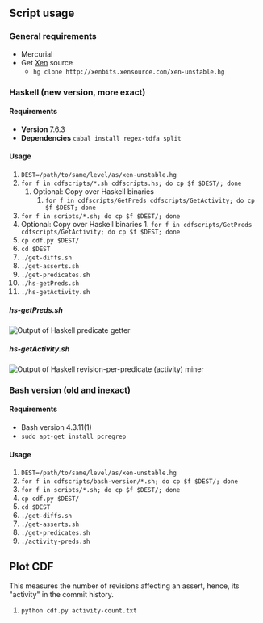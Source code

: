 ## Script usage
### General requirements
- Mercurial
- Get [Xen](http://www.xenproject.org/) source
  - `hg clone http://xenbits.xensource.com/xen-unstable.hg`


### Haskell (new version, more exact)
#### Requirements
- **Version** 7.6.3
- **Dependencies** `cabal install regex-tdfa split`

#### Usage
1. `DEST=/path/to/same/level/as/xen-unstable.hg`
2. `for f in cdfscripts/*.sh cdfscripts.hs; do cp $f $DEST/; done`
   1. Optional: Copy over Haskell binaries
      1. `for f in cdfscripts/GetPreds cdfscripts/GetActivity; do cp $f $DEST; done`
3. `for f in scripts/*.sh; do cp $f $DEST/; done`
  1. Optional: Copy over Haskell binaries
    1. `for f in cdfscripts/GetPreds cdfscripts/GetActivity; do cp $f $DEST; done`
4. `cp cdf.py $DEST/`
5. `cd $DEST`
6. `./get-diffs.sh`
7. `./get-asserts.sh`
8. `./get-predicates.sh`
9. `./hs-getPreds.sh`
10. `./hs-getActivity.sh`

##### hs-getPreds.sh
![Output of Haskell predicate getter](https://github.com/miraleung/tressa/raw/master/screenshots/hs-getpreds.png)

##### hs-getActivity.sh
![Output of Haskell revision-per-predicate (activity) miner](https://github.com/miraleung/tressa/raw/master/screenshots/hs-getactivity.png)


### Bash version (old and inexact)
#### Requirements
- Bash version 4.3.11(1)
- `sudo apt-get install pcregrep`

#### Usage
1. `DEST=/path/to/same/level/as/xen-unstable.hg`
2. `for f in cdfscripts/bash-version/*.sh; do cp $f $DEST/; done`
3. `for f in scripts/*.sh; do cp $f $DEST/; done`
4. `cp cdf.py $DEST/`
5. `cd $DEST`
6. `./get-diffs.sh`
7. `./get-asserts.sh`
8. `./get-predicates.sh`
9. `./activity-preds.sh`

## Plot CDF
This measures the number of revisions affecting an assert, hence, its "activity" in the commit history.

1. `python cdf.py activity-count.txt`

